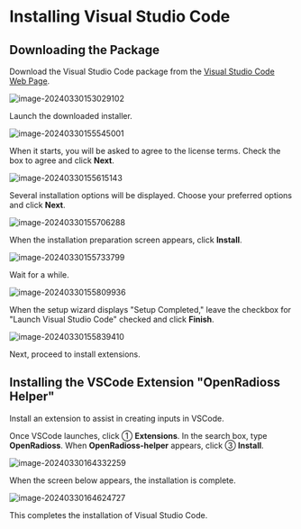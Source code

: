 # Installing Visual Studio Code

## Downloading the Package

Download the Visual Studio Code package from the [Visual Studio Code Web Page](https://code.visualstudio.com/).

![image-20240330153029102](./assets/image-20240330153029102.png)

Launch the downloaded installer.

![image-20240330155545001](./assets/image-20240330155545001.png)

When it starts, you will be asked to agree to the license terms. Check the box to agree and click **Next**.

![image-20240330155615143](./assets/image-20240330155615143.png)

Several installation options will be displayed. Choose your preferred options and click **Next**.

![image-20240330155706288](./assets/image-20240330155706288.png)

When the installation preparation screen appears, click **Install**.

![image-20240330155733799](./assets/image-20240330155733799.png)

Wait for a while.

![image-20240330155809936](./assets/image-20240330155809936.png)

When the setup wizard displays "Setup Completed," leave the checkbox for "Launch Visual Studio Code" checked and click **Finish**.

![image-20240330155839410](./assets/image-20240330155839410.png)

Next, proceed to install extensions.

## Installing the VSCode Extension "OpenRadioss Helper"

Install an extension to assist in creating inputs in VSCode.

Once VSCode launches, click ① **Extensions**. In the search box, type **OpenRadioss**. When **OpenRadioss-helper** appears, click ③ **Install**.

![image-20240330164332259](./assets/image-20240330164332259.png)

When the screen below appears, the installation is complete.

![image-20240330164624727](./assets/image-20240330164624727.png)

This completes the installation of Visual Studio Code.